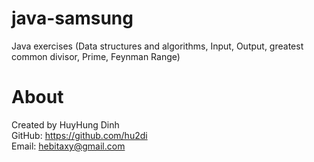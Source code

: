 # java-samsung
Java exercises (Data structures and algorithms, Input, Output, greatest common divisor, Prime, Feynman Range)

# About
Created by HuyHung Dinh<br>
GitHub: https://github.com/hu2di<br>
Email: hebitaxy@gmail.com
